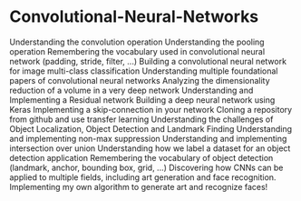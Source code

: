 # Convolutional-Neural-Networks
   Understanding the convolution operation
   Understanding the pooling operation
   Remembering the vocabulary used in convolutional neural network (padding, stride, filter, ...)
   Building a convolutional neural network for image multi-class classification
   Understanding multiple foundational papers of convolutional neural networks
   Analyzing the dimensionality reduction of a volume in a very deep network
   Understanding and Implementing a Residual network
   Building a deep neural network using Keras
   Implementing a skip-connection in your network
   Cloning a repository from github and use transfer learning
   Understanding the challenges of Object Localization, Object Detection and Landmark Finding
   Understanding and implementing non-max suppression
   Understanding and implementing intersection over union
   Understanding how we label a dataset for an object detection application
   Remembering the vocabulary of object detection (landmark, anchor, bounding box, grid, ...)
   Discovering how CNNs can be applied to multiple fields, including art generation and face recognition.
   Implementing my own  algorithm to generate art and recognize faces!


    
